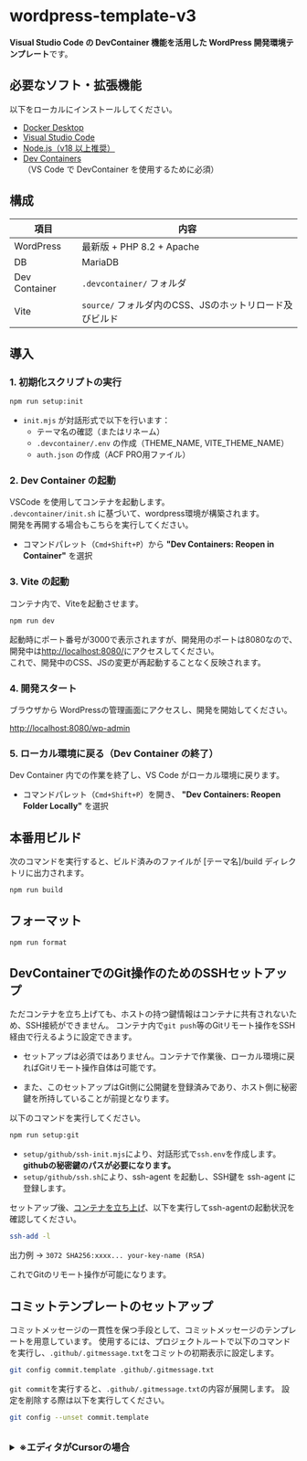 # wordpress-template-v3

**Visual Studio Code の DevContainer 機能を活用した WordPress 開発環境テンプレート**です。

## 必要なソフト・拡張機能

以下をローカルにインストールしてください。

- [Docker Desktop](https://www.docker.com/products/docker-desktop)
- [Visual Studio Code](https://code.visualstudio.com/)
- [Node.js（v18 以上推奨）](https://nodejs.org/)
- [Dev Containers](https://marketplace.visualstudio.com/items?itemName=ms-vscode-remote.remote-containers)<br>（VS Code で DevContainer を使用するために必須）

## 構成

| 項目          | 内容                                                    |
| ------------- | ------------------------------------------------------- |
| WordPress     | 最新版 + PHP 8.2 + Apache                               |
| DB            | MariaDB                                                 |
| Dev Container | `.devcontainer/` フォルダ                               |
| Vite          | `source/` フォルダ内のCSS、JSのホットリロード及びビルド |

## 導入

### 1. 初期化スクリプトの実行

```bash
npm run setup:init
```

- `init.mjs` が対話形式で以下を行います：
  - テーマ名の確認（またはリネーム）
  - `.devcontainer/.env` の作成（THEME_NAME, VITE_THEME_NAME）
  - `auth.json` の作成（ACF PRO用ファイル）

### 2. Dev Container の起動

VSCode を使用してコンテナを起動します。<br>
`.devcontainer/init.sh` に基づいて、wordpress環境が構築されます。<br>
開発を再開する場合もこちらを実行してください。

- コマンドパレット（`Cmd+Shift+P`）から
  **"Dev Containers: Reopen in Container"** を選択

### 3. Vite の起動

コンテナ内で、Viteを起動させます。

```bash
npm run dev
```

起動時にポート番号が3000で表示されますが、開発用のポートは8080なので、開発中は[http://localhost:8080/](http://localhost:8080/)にアクセスしてください。<br>
これで、開発中のCSS、JSの変更が再起動することなく反映されます。

### 4. 開発スタート

ブラウザから WordPressの管理画面にアクセスし、開発を開始してください。

[http://localhost:8080/wp-admin](http://localhost:8080/wp-admin)

### 5. ローカル環境に戻る（Dev Container の終了）

Dev Container 内での作業を終了し、VS Code がローカル環境に戻ります。

- コマンドパレット（`Cmd+Shift+P`）を開き、
  **"Dev Containers: Reopen Folder Locally"** を選択

## 本番用ビルド

次のコマンドを実行すると、ビルド済みのファイルが [テーマ名]/build ディレクトリに出力されます。

```bash
npm run build
```

## フォーマット

```bash
npm run format
```

## DevContainerでのGit操作のためのSSHセットアップ

ただコンテナを立ち上げても、ホストの持つ鍵情報はコンテナに共有されないため、SSH接続ができません。
コンテナ内で`git push`等のGitリモート操作をSSH経由で行えるように設定できます。<br>

- セットアップは必須ではありません。コンテナで作業後、ローカル環境に戻ればGitリモート操作自体は可能です。

- また、このセットアップはGit側に公開鍵を登録済みであり、ホスト側に秘密鍵を所持していることが前提となります。

以下のコマンドを実行してください。

```bash
npm run setup:git
```

- `setup/github/ssh-init.mjs`により、対話形式で`ssh.env`を作成します。**githubの秘密鍵のパスが必要になります。**
  <br>
- `setup/github/ssh.sh`により、ssh-agent を起動し、SSH鍵を ssh-agent に登録します。

セットアップ後、[コンテナを立ち上げ](#2-dev-container-の起動)、以下を実行してssh-agentの起動状況を確認してください。

```bash
ssh-add -l
```

出力例 → `3072 SHA256:xxxx... your-key-name (RSA)`

これでGitのリモート操作が可能になります。

## コミットテンプレートのセットアップ

コミットメッセージの一貫性を保つ手段として、コミットメッセージのテンプレートを用意しています。
使用するには、プロジェクトルートで以下のコマンドを実行し、`.github/.gitmessage.txt`をコミットの初期表示に設定します。

```bash
git config commit.template .github/.gitmessage.txt
```

`git commit`を実行すると、`.github/.gitmessage.txt`の内容が展開します。
設定を削除する際は以下を実行してください。

```bash
git config --unset commit.template
```

<br>

<details>
<summary style="font-size: 16px; font-weight: bold;">※エディタがCursorの場合</summary>

VSCode の場合、`git commit`を実行すると既存の設定で`.github/.gitmessage.txt`の内容が VSCode 上で展開されますが、Cursor の場合 Vim で展開されます。
編集エディタを変える場合以下の手順で変更してください。

1. アプリケーションまでのフルパスを取得する

```bash
find /Applications -name "Cursor”
```

2. コミットメッセージを編集するエディタをアプリケーションまでのフルパスで指定

```bash
git config --global core.editor “「アプリケーションまでのフルパス」 -—wait”
```

上記のコマンドでエディタの設定ができずエラーになる場合、以下のコマンドで設定してください。

1. 現在の git の編集エディタの設定を確認

```bash
git config --global --get-all core.editor
```

2. 現在の git の編集エディタの設定を削除

```bash
git config --global --unset-all core.editor
```

3. git の編集エディタを設定

```bash
git config --global core.editor “「アプリケーションまでのフルパス」 -—wait”
```

4. 再度`git config --global --get-all core.editor`を実行し、設定が反映されているか確認。

または、

```bash
git config --global --replace-all core.editor "「アプリケーションまでのフルパス」 --wait”
```

で編集エディタの設定を書き換えられます。

</details>
